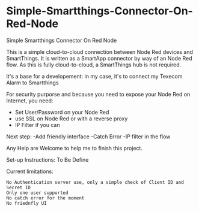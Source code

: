 # Simple-Smartthings-Connector-On-Red-Node
Simple Smartthings Connector On Red Node


This is a simple cloud-to-cloud connection between Node Red devices and SmartThings. It is written as a SmartApp connector by way of an Node Red flow. As this is fully cloud-to-cloud, a SmartThings hub is not required.

It's a base for a developement: in my case, it's to connect my Texecom Alarm to Smartthings

For security purporse and because you need to expose your Node Red on Internet, you need:
- Set User/Password on your Node Red
- use SSL on Node Red or with a reverse proxy
- IP Filter if you can

Next step:
-Add friendly interface
-Catch Error
-IP filter in the flow


Any Help are Welcome to help me to finish this project.

Set-up Instructions: To Be Define

Current limitations:

    No Authentication server use, only a simple check of Client ID and Secret ID
    Only one user supported
    No catch error for the moment
    No friednfly UI
    
